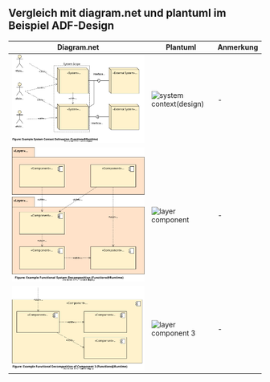## Vergleich mit diagram.net und plantuml im Beispiel ADF-Design

| Diagram.net     | Plantuml        | Anmerkung    |
| ----------- | ----------- | ------------ |
|![system-context.drawio](ADF-Design/drawio/system-context.drawio.svg)|![system context(design)](https://www.plantuml.com/plantuml/png/bP8nRyCW48LtViKfNfB1LOmxELQKLkhOfLcxO3Wxg3P4W2LRLVzxiMdig4chX8rxxplWSJlhc75jKuFjhSC6k5OEExSKQ6MbLgJ6qe7JO6HrS22aGUwaLeHahpsywHeXoO1PC0b4PLbIpcU51eLUAcbGqaaXGr-cAgyjzk4cUwwFk1XyeJ3k8QgbmWV1x0759m6_b1OUyfr_kAS5vFbfizqE3TXqpZNW-H8evejzaU1_wHmQnQQWaf7wNGquTdCQrsdwBqtFSaaWZdqP82fgnZysP-_VP7dUMlJKkuAcXzQooly7yOdVoT0JKzpEfCJ_tvtC8o4CukKw7YBAGFfPCoNZ27xSk977SRIAMnphrU2WVpd83fNmO_qD "system context(design)")|-|
|![functional-decomposition1.drawio](ADF-Design/drawio/functional-decomposition1.drawio.svg)|![layer component](https://www.plantuml.com/plantuml/png/bPAnJiCm54LtVyLJEp05AKx2G9seKYKcDaRAuDelQLJdkRATeKByEqw08gG4WkTpV8zaRtsGBlIT0IClw43Pxcm9AR0RWtM0OC6rpJ60RXsgq5fY_jJIMJhPVSFmoY2UWrIdnjcUzCuQwuJOVG5L1UkwhhbI8_XWAJo5Yq4Wwpffs1jZjJKw1go464kYiQV7iIbTWVHWqk4Al5FgSsqupsLPNaSWVO6Vcr5JwGpCfs3-Umd_AE5_bcHJbsSpS3u5vpDmCGKNGxPA8KcgE0EmFfZu51lJ4jvgwO-eD_T2z1whQa_GUzaWSARuVuKC4ZSO-J8Zkqui578MoL4ebWa5Oria7V_lEm00 "layer component")|-|
|![functional-decomposition2.drawio](ADF-Design/drawio/functional-decomposition2.drawio.svg)|![layer component 3](https://www.plantuml.com/plantuml/png/ZT7FQiCm30Rmkvz2jBT01sjkQs8AXRr0ZzqEYgsafefKRETGnjvzwLZ_qHRstGo_JpRMCcMCUUWP60yKmMc_Lo79K1gcDaDMYA7RPl0Xaij1nQHTa3r6xA_qbu4n3RfT5tKGlrBMM5Mh4x0MfctRpftxXUygUPqFJ20QUsJpRSpPmgGeBeUoA2PmEmaJyElVbSTiwhg-Ak3dlI_ncMuUwUQPTe-qEpw_H9ZDx5W5c3OyViI2Wz2BnxGbltYhgY6HjHy2GyAEO7ukkFyMp9B4Zwlw0G00 "layer component 3")|-|
